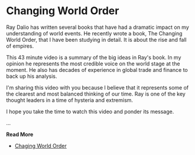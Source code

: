 # Changing World Order

Ray Dalio has written several books that have had a dramatic impact on my 
understanding of world events.  He recently wrote a book, The Changing World
Order, that I have been studying in detail.  It is about the rise and fall of
empires.

This 43 minute video is a summary of the big ideas in Ray's book.  In my opinion
he represents the most credible voice on the world stage at the moment.  He also
has decades of experience in global trade and finance to back up his analysis.

I'm sharing this video with you because I believe that it represents some of the
clearest and most balanced thinking of our time.  Ray is one of the key thought
leaders in a time of hysteria and extremism.

I hope you take the time to watch this video and ponder its message.


...

**Read More**

* [Chaging World Order](https://www.youtube.com/watch?v=xguam0TKMw8)

